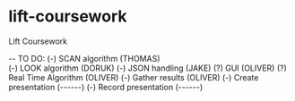 # lift-coursework
Lift Coursework


-- TO DO:
(-) SCAN algorithm      (THOMAS)    
(-) LOOK algorithm      (DORUK)
(-) JSON handling       (JAKE)
(?) GUI                 (OLIVER)
(?) Real Time Algorithm (OLIVER)
(-) Gather results      (OLIVER)
(-) Create presentation (------)
(-) Record presentation (------)